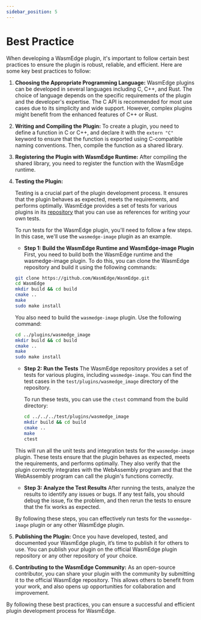 ```yaml
---
sidebar_position: 5
---
```


# Best Practice 

When developing a WasmEdge plugin, it's important to follow certain best practices to ensure the plugin is robust, reliable, and efficient. Here are some key best practices to follow:

1. **Choosing the Appropriate Programming Language:**
   WasmEdge plugins can be developed in several languages including C, C++, and Rust. The choice of language depends on the specific requirements of the plugin and the developer's expertise. The C API is recommended for most use cases due to its simplicity and wide support. However, complex plugins might benefit from the enhanced features of C++ or Rust.
   
3. **Writing and Compiling the Plugin:**
   To create a plugin, you need to define a function in C or C++, and declare it with the `extern "C"` keyword to ensure that the function is exported using C-compatible naming conventions. Then, compile the function as a shared library.

4. **Registering the Plugin with WasmEdge Runtime:**
   After compiling the shared library, you need to register the function with the WasmEdge runtime. 

5. **Testing the Plugin:**

   Testing is a crucial part of the plugin development process. It ensures that the plugin behaves as expected, meets the requirements, and performs optimally. WasmEdge provides a set of tests for various plugins in its [repository](https://github.com/WasmEdge/WasmEdge/tree/master/test/plugins) that you can use as references for writing your own tests.

   To run tests for the WasmEdge plugin, you'll need to follow a few steps. In this case, we'll use the `wasmedge-image` plugin as an example.

      - **Step 1: Build the WasmEdge Runtime and WasmEdge-image Plugin** 
      First, you need to build both the WasmEdge runtime and the wasmedge-image plugin. To do this, you can clone the WasmEdge repository and build it using the following commands:

      ```bash
      git clone https://github.com/WasmEdge/WasmEdge.git
      cd WasmEdge
      mkdir build && cd build
      cmake ..
      make
      sudo make install
      ```

      You also need to build the `wasmedge-image` plugin. Use the following command:

      ```bash
      cd ../plugins/wasmedge_image
      mkdir build && cd build
      cmake ..
      make
      sudo make install
      ```

      - **Step 2: Run the Tests**
      The WasmEdge repository provides a set of tests for various plugins, including `wasmedge-image`. You can find the test cases in the `test/plugins/wasmedge_image` directory of the repository.

         To run these tests, you can use the `ctest` command from the build directory:

         ```bash
         cd ../../../test/plugins/wasmedge_image
         mkdir build && cd build
         cmake ..
         make
         ctest
         ```

   This will run all the unit tests and integration tests for the `wasmedge-image `plugin. These tests ensure that the plugin behaves as expected, meets the requirements, and performs optimally. They also verify that the plugin correctly integrates with the WebAssembly program and that the WebAssembly program can call the plugin's functions correctly.

   - **Step 3: Analyze the Test Results**
   After running the tests, analyze the results to identify any issues or bugs. If any test fails, you should debug the issue, fix the problem, and then rerun the tests to ensure that the fix works as expected.

   By following these steps, you can effectively run tests for the `wasmedge-image` plugin or any other WasmEdge plugin.

6. **Publishing the Plugin:**
   Once you have developed, tested, and documented your WasmEdge plugin, it’s time to publish it for others to use. You can publish your plugin on the official WasmEdge plugin repository or any other repository of your choice.
   
8. **Contributing to the WasmEdge Community:**
   As an open-source contributor, you can share your plugin with the community by submitting it to the official WasmEdge repository. This allows others to benefit from your work, and also opens up opportunities for collaboration and improvement.

By following these best practices, you can ensure a successful and efficient plugin development process for WasmEdge.
